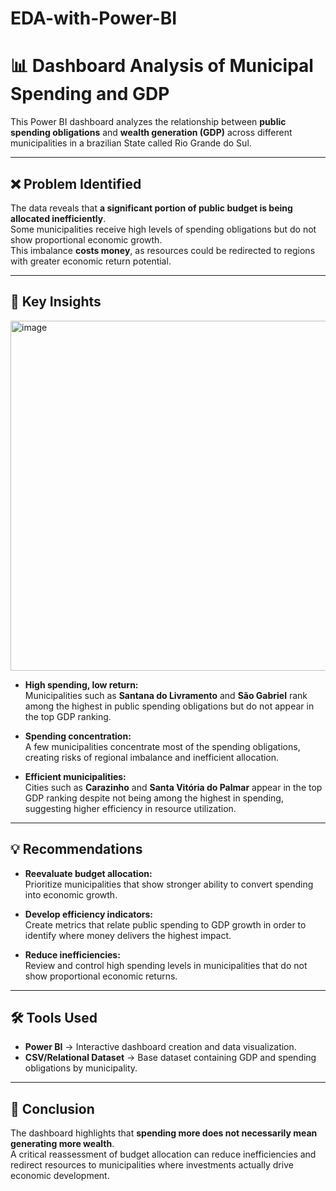 # EDA-with-Power-BI

# 📊 Dashboard Analysis of Municipal Spending and GDP

This Power BI dashboard analyzes the relationship between **public spending obligations** and **wealth generation (GDP)** across different municipalities in a brazilian State called Rio Grande do Sul.

---

## ❌ Problem Identified
The data reveals that **a significant portion of public budget is being allocated inefficiently**.  
Some municipalities receive high levels of spending obligations but do not show proportional economic growth.  
This imbalance **costs money**, as resources could be redirected to regions with greater economic return potential.

---

## 🔎 Key Insights

<img width="995" height="560" alt="image" src="https://github.com/user-attachments/assets/db637d27-c104-4fc3-a44d-2fc7e46a482f" />

- **High spending, low return:**  
  Municipalities such as **Santana do Livramento** and **São Gabriel** rank among the highest in public spending obligations but do not appear in the top GDP ranking.

- **Spending concentration:**  
  A few municipalities concentrate most of the spending obligations, creating risks of regional imbalance and inefficient allocation.

- **Efficient municipalities:**  
  Cities such as **Carazinho** and **Santa Vitória do Palmar** appear in the top GDP ranking despite not being among the highest in spending, suggesting higher efficiency in resource utilization.

---

## 💡 Recommendations
- **Reevaluate budget allocation:**  
  Prioritize municipalities that show stronger ability to convert spending into economic growth.

- **Develop efficiency indicators:**  
  Create metrics that relate public spending to GDP growth in order to identify where money delivers the highest impact.

- **Reduce inefficiencies:**  
  Review and control high spending levels in municipalities that do not show proportional economic returns.

---

## 🛠 Tools Used
- **Power BI** → Interactive dashboard creation and data visualization.   
- **CSV/Relational Dataset** → Base dataset containing GDP and spending obligations by municipality.  

---

## 🎯 Conclusion
The dashboard highlights that **spending more does not necessarily mean generating more wealth**.  
A critical reassessment of budget allocation can reduce inefficiencies and redirect resources to municipalities where investments actually drive economic development.
